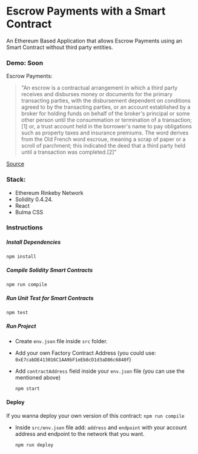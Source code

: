 # Escrow Payments with a Smart Contract

An Ethereum Based Application that allows Escrow Payments using an Smart Contract without third party entities.

### Demo: Soon 

Escrow Payments:

>"An escrow is a contractual arrangement in which a third party receives and disburses money or documents for the primary transacting parties, with the disbursement dependent on conditions agreed to by the transacting parties, or an account established by a broker for holding funds on behalf of the broker's principal or some other person until the consummation or termination of a transaction;[1] or, a trust account held in the borrower's name to pay obligations such as property taxes and insurance premiums. The word derives from the Old French word escroue, meaning a scrap of paper or a scroll of parchment; this indicated the deed that a third party held until a transaction was completed.[2]"

[Source]( https://en.wikipedia.org/wiki/Escrow)

### Stack:

- Ethereum Rinkeby Network
- Solidity 0.4.24.
- React
- Bulma CSS

### Instructions

##### Install Dependencies
```
npm install
```

##### Compile Solidity Smart Contracts
```
npm run compile
```

#####  Run Unit Test for Smart Contracts
```
npm test
```

##### Run Project
- Create `env.json` file inside `src` folder.
- Add your own Factory Contract Address (you could use: `0xE7cabDE413016C1AA9bF1eEb8cD1d3aD86c6840f`)
- Add `contractAddress` field inside your `env.json` file (you can use the mentioned above)

    ```
    npm start
    ```

#### Deploy
 If you wanna deploy your own version of this contract:
    ```
    npm run compile
    ```

 - Inside `src/env.json` file add: `address` and `endpoint` with your account address and endpoint to the network that you want.
    ```
    npm run deploy
    ```
